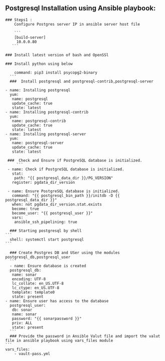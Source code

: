 ## Postgresql Installation using Ansible playbook:

	### Steps1 :
        Configure Postgres server IP in ansible server host file
        
        ```
        [build-server]
         10.0.0.80
       ```

	### Install latest version of bash and OpenSSl
	
	### Install python using below
  ```
      command: pip3 install psycopg2-binary
	```
	###  Install postgresql and postgresql-contrib,postgresql-server
  
  ```
    - name: Installing postgresql
      yum:
       name: postgresql
       update_cache: true
       state: latest
    - name: Installing postgresql-contrib
      yum:
       name: postgresql-contrib
       update_cache: true
       state: latest
    - name: Installing postgresql-server
      yum:
       name: postgresql-server
       update_cache: true
       state: latest
   ```
	###  Check and Ensure if PostgreSQL database is initialized.
		```
    - name: Check if PostgreSQL database is initialized.
      stat:
       path: "{{ postgresql_data_dir }}/PG_VERSION"
      register: pgdata_dir_version

    - name: Ensure PostgreSQL database is initialized.
      command: "{{ postgresql_bin_path }}/initdb -D {{ postgresql_data_dir }}"
      when: not pgdata_dir_version.stat.exists
      become: true
      become_user: "{{ postgresql_user }}"
      vars:
       ansible_ssh_pipelining: true
   ```
	   
	  ### Starting postgresql by shell
    ```
      shell: systemctl start postgresql
    ```
	  
	  ### Create Postgres DB and USer using the modules postgresql_db,postgresql_user
	  ```
	  - name: Ensure database is created
      postgresql_db:
       name: sonar
       encoding: UTF-8
       lc_collate: en_US.UTF-8
       lc_ctype: en_US.UTF-8
       template: template0
       state: present
    - name: Ensure user has access to the database
      postgresql_user:
       db: sonar
       name: sonar
       password: "{{ sonarpassword }}"
       priv: ALL
       state: present
	  ```
	  ### Provide the password in Ansible Valut file and import the valut file in ansible playbook using vars_files module
	```
    vars_files:
        - vault-pass.yml
  ```